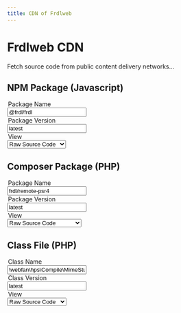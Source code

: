 ```yaml
---
title: CDN of Frdlweb
---
```


# Frdlweb CDN
Fetch source code from public content delivery networks...


## NPM Package (Javascript)
<div class="container">
<form action="https://cdn.frdl.io/_redirect.php" method="POST">
 
 <input type="hidden" name="packageType" value="npm" /> 
 
 <legend>Package Name</legend>
 <input type="text" name="packageName" placeholder="@frdl/frdl"  value="@frdl/frdl"  /> 
 
 
 <legend>Package Version</legend>
 <input type="text" name="packageVersion" placeholder="latest"  value="latest" /> 
 
 <legend>View</legend>
 <select>
 <option value="raw" selected>Raw Source Code</option>
 <option value="bundle" disabled>Bundled Package</option>
 <option value="browse">Pretty Browse Files</option>
 </select>
</form>
</div>




## Composer Package (PHP)
<div class="container">
<form action="https://cdn.frdl.io/_redirect.php" method="POST">
  <input type="hidden" name="packageType" value="php-pkg" /> 
 
 <legend>Package Name</legend>
 <input type="text" name="packageName" placeholder="frdl/remote-psr4"  value="frdl/remote-psr4" /> 
 
 
 <legend>Package Version</legend>
 <input type="text" name="packageVersion" placeholder="latest"  value="latest" /> 
 
 <legend>View</legend>
 <select>
 <option value="raw" selected>Raw Source Code</option>
 <option value="bundle">Zipped Package</option>
 <option value="browse" disabled>Pretty Browse Repository</option>
 </select>
</form>
</div>




## Class File (PHP)
<div class="container">
<form action="https://cdn.frdl.io/_redirect.php" method="POST">
  <input type="hidden" name="packageType" value="php-class" /> 
 
 <legend>Class Name</legend>
 <input type="text" name="packageName" placeholder="\webfan\hps\Compile\MimeStubIndex::class"  value="\webfan\hps\Compile\MimeStubIndex::class" /> 
 
 
 <legend>Class Version</legend>
 <input type="text" name="packageVersion" placeholder="latest"  value="latest"  readonly /> 
 
 <legend>View</legend>
 <select>
 <option value="raw" selected>Raw Source Code</option>
 <option value="bundle" disabled>Package</option>
 <option value="browse" disabled>Pretty Highlight File</option>
 </select>
</form>
</div>
